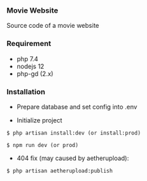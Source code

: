 ### Movie Website

Source code of a movie website

### Requirement

- php 7.4
- nodejs 12
- php-gd (2.x)

### Installation
- Prepare database and set config into .env

- Initialize project
```
$ php artisan install:dev (or install:prod)
```
```
$ npm run dev (or prod)
```
- 404 fix (may caused by aetherupload): 
```
$ php artisan aetherupload:publish
```

